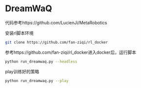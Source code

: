 # DreamWaQ

代码参考https://github.com/LucienJi/MetaRobotics

安装rl脚本环境

```bash
git clone https://github.com/fan-ziqi/rl_docker
```

参考https://github.com/fan-ziqi/rl_docker进入docker后，运行脚本

```bash
python run_dreamwaq.py --headless
```

play训练好的策略

```bash
python run_dreamwaq.py --play
```

